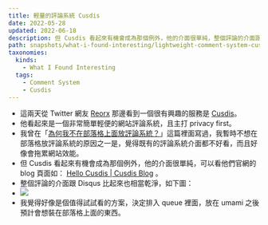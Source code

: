 ```yaml
---
title: 輕量的評論系統 Cusdis
date: 2022-05-28
updated: 2022-06-18
description: 但 Cusdis 看起來有機會成為那個例外，他的介面很單純，整個評論的介面跟 Disqus 比起來也相當乾淨
path: snapshots/what-i-found-interesting/lightweight-comment-system-cusdis
taxonomies:
  kinds: 
    - What I Found Interesting
  tags: 
    - Comment System
    - Cusdis
---
```


* 這兩天從 Twitter 網友 [Reorx](https://twitter.com/novoreorx) 那邊看到一個很有興趣的服務是 [Cusdis](https://cusdis.com/)。
* 他看起來是一個非常簡單輕便的網站評論系統，且主打 privacy first。
* 我曾在「[為何我不在部落格上面放評論系統？](@/snapshots/why-why-dont-i-put-a-comment-system-on-my-blog.md)」這篇裡面寫過，我暫時不想在部落格放評論系統的原因之一是，覺得既有的評論系統介面都不好看，而且好像會拖累網站效能。
* 但 Cusdis 看起來有機會成為那個例外，他的介面很單純，可以看他們官網的 blog 頁面如： [Hello Cusdis | Cusdis Blog](https://blog.cusdis.com/hello-world/) 。
* 整個評論的介面跟 Disqus 比起來也相當乾淨，如下圖：
* ![](https://pinchlime-screenshots.s3.ap-northeast-1.amazonaws.com/cusdis_m2zfJW.webp)
* 我覺得好像是個值得試試看的方案，決定排入 queue 裡面，放在 umami 之後預計會想裝在部落格上面的東西。